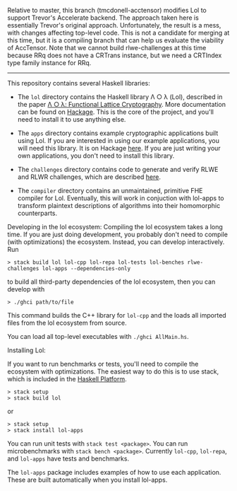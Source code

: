 Relative to master, this branch (tmcdonell-acctensor) modifies Lol to support Trevor's Accelerate backend. The
approach taken here is essentially Trevor's original approach. Unfortunately,
the result is a mess, with changes affecting top-level code. This is not a candidate
for merging at this time, but it is a compiling branch that can help us evaluate
the viability of AccTensor. Note that we cannot build rlwe-challenges at this time
because RRq does not have a CRTrans instance, but we need a CRTIndex type family
instance for RRq.

--------------------------------------------------------------------------------

This repository contains several Haskell libraries:

  * The `lol` directory contains the Haskell library Λ ○ λ (Lol),
    described in the paper
    [Λ ○ λ: Functional Lattice Cryptography](https://eprint.iacr.org/2015/1134). More
    documentation can be found on
    [Hackage](https://hackage.haskell.org/package/lol). This is the
    core of the project, and you'll need to install it to use anything
    else.

  * The `apps` directory contains example cryptographic applications
    built using Lol. If you are interested in using our example
    applications, you will need this library. It is on Hackage
    [here](https://hackage.haskell.org/package/lol-apps). If you are
    just writing your own applications, you don't need to install this
    library.

  * The `challenges` directory contains code to generate and verify
    RLWE and RLWR challenges, which are described [here](https://web.eecs.umich.edu/~cpeikert/rlwe-challenges).

  * The `compiler` directory contains an unmaintained, primitive FHE
    compiler for Lol. Eventually, this will work in conjuction with
    lol-apps to transform plaintext descriptions of algorithms into
    their homomorphic counterparts.

Developing in the lol ecosystem:
Compiling the lol ecosystem takes a long time. If you are just doing development,
you probably don't need to compile (with optimizations) the ecosystem. Instead,
you can develop interactively. Run
```
> stack build lol lol-cpp lol-repa lol-tests lol-benches rlwe-challenges lol-apps --dependencies-only
```
to build all third-party dependencies of the lol ecosystem, then you can
develop with
```
> ./ghci path/to/file
```
This command builds the C++ library for `lol-cpp` and the loads
all imported files from the lol ecosystem from source.

You can load all top-level executables with `./ghci AllMain.hs`.


Installing Lol:

If you want to run benchmarks or tests, you'll need to compile the ecosystem
with optimizations. The easiest way to do this is to use stack, which is
included in the [Haskell Platform](https://www.haskell.org/platform/).
```
> stack setup
> stack build lol
```
or
```
> stack setup
> stack install lol-apps
```
You can run unit tests with `stack test <package>`. You can run microbenchmarks with `stack bench <package>`. Currently `lol-cpp`, `lol-repa`, and `lol-apps`
have tests and benchmarks.

The `lol-apps` package includes examples of how to use each
application. These are built automatically when you install
lol-apps.
